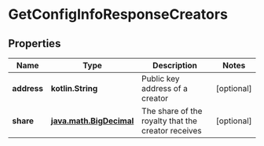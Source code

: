 
# GetConfigInfoResponseCreators

## Properties
Name | Type | Description | Notes
------------ | ------------- | ------------- | -------------
**address** | **kotlin.String** | Public key address of a creator |  [optional]
**share** | [**java.math.BigDecimal**](java.math.BigDecimal.md) | The share of the royalty that the creator receives |  [optional]



